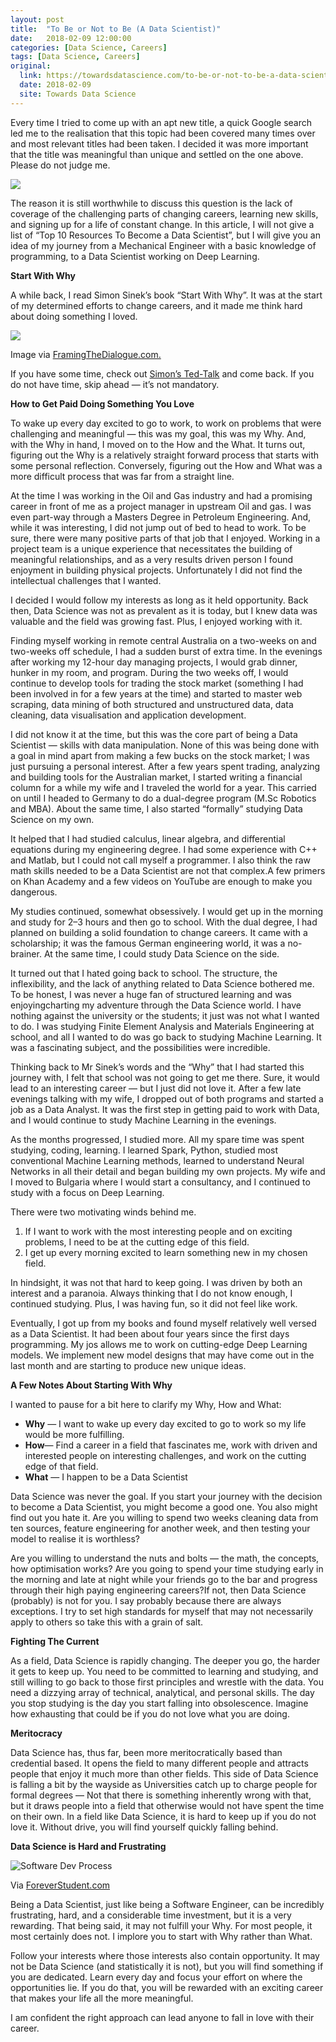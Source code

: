 ```yaml
---
layout: post
title:  "To Be or Not to Be (A Data Scientist)"
date:   2018-02-09 12:00:00
categories: [Data Science, Careers]
tags: [Data Science, Careers]
original:
  link: https://towardsdatascience.com/to-be-or-not-to-be-a-data-scientist-13684ba7422
  date: 2018-02-09
  site: Towards Data Science
---
```

Every time I tried to come up with an apt new title, a quick Google search led me to the realisation that this topic had been covered many times over and most relevant titles had been taken. I decided it was more important that the title was meaningful than unique and settled on the one above. Please do not judge me.

![](https://cdn-images-1.medium.com/max/1000/1*voi2kIUvlKHFGQR9k29rzg.jpeg)


The reason it is still worthwhile to discuss this question is the lack of coverage of the challenging parts of changing careers, learning new skills, and signing up for a life of constant change. In this article, I will not give a
list of “Top 10 Resources To Become a Data Scientist”, but I will give you an idea of my journey from a Mechanical Engineer with a basic knowledge of programming, to a Data Scientist working on Deep Learning.

**Start With Why**

A while back, I read Simon Sinek’s book “Start With Why”. It was at the start of my determined efforts to change careers, and it made me think hard about doing something I loved.



![](https://cdn-images-1.medium.com/max/1000/0*6MraPgcsjiK9cNrG.png)

Image via [FramingTheDialogue.com.](http://www.framingthedialogue.com/archives/start-with-why/)

If you have some time, check out [Simon’s Ted-Talk](https://www.ted.com/talks/simon_sinek_how_great_leaders_inspire_action) and come back. If you do not have time, skip ahead — it’s not mandatory.

**How to Get Paid Doing Something You Love**

To wake up every day excited to go to work, to work on problems that were challenging and meaningful — this was my goal, this was my Why. And, with the Why in hand, I moved on to the How and the What. It turns out, figuring out the Why is a relatively straight forward process that starts with some personal reflection. Conversely, figuring out the How and What was a more difficult process that was far from a straight line.

At the time I was working in the Oil and Gas industry and had a promising career in front of me as a project manager in upstream Oil and gas. I was even part-way through a Masters Degree in Petroleum Engineering. And, while it was interesting, I did not jump out of bed to head to work. To be sure, there were many positive parts of that job that I enjoyed. Working in a project team is a unique experience that necessitates the building of meaningful relationships, and as a very results driven person I found enjoyment in building physical projects. Unfortunately I did not find the intellectual challenges that I wanted.

I decided I would follow my interests as long as it held opportunity. Back then, Data Science was not as prevalent as it is today, but I knew data was valuable and the field was growing fast. Plus, I enjoyed working with it.

Finding myself working in remote central Australia on a two-weeks on and two-weeks off schedule, I had a sudden burst of extra time. In the evenings after working my 12-hour day managing projects, I would grab dinner, hunker in my room, and program. During the two weeks off, I would continue to develop tools for trading the stock market (something I had been involved in for a few years at the time) and started to master web scraping, data mining of both structured and unstructured data, data cleaning, data visualisation and application development.

I did not know it at the time, but this was the core part of being a Data
Scientist — skills with data manipulation. None of this was being done with a goal in mind apart from making a few bucks on the stock market; I was just pursuing a personal interest. After a few years spent trading, analyzing and building tools for the Australian market, I started writing a financial column for a while my wife and I traveled the world for a year. This carried on until I headed to Germany to do a dual-degree program (M.Sc Robotics and MBA). About the same time, I also started “formally” studying Data Science on my own.

It helped that I had studied calculus, linear algebra, and differential equations during my engineering degree. I had some experience with C++ and Matlab, but I could not call myself a programmer. I also think the raw math skills needed to be a Data Scientist are not that complex.A few primers on Khan Academy and a few videos on YouTube are enough to make you dangerous.

My studies continued, somewhat obsessively. I would get up in the morning and study for 2–3 hours and then go to school. With the dual degree, I had planned on building a solid foundation to change careers. It came with a scholarship; it was the famous German engineering world, it was a no-brainer. At the same time, I could study Data Science on the side.

It turned out that I hated going back to school. The structure, the
inflexibility, and the lack of anything related to Data Science bothered me. To be honest, I was never a huge fan of structured learning and was enjoyingcharting my adventure through the Data Science world. I have nothing against the university or the students; it just was not what I wanted to do. I was studying Finite Element Analysis and Materials Engineering at school, and all I wanted to do was go back to studying Machine Learning. It was a fascinating subject, and the possibilities were incredible.

Thinking back to Mr Sinek’s words and the “Why” that I had started this journey with, I felt that school was not going to get me there. Sure, it would lead to an interesting career — but I just did not love it. After a few late evenings talking with my wife, I dropped out of both programs and started a job as a Data Analyst. It was the first step in getting paid to work with Data, and I would continue to study Machine Learning in the evenings.

As the months progressed, I studied more. All my spare time was spent studying, coding, learning. I learned Spark, Python, studied most conventional Machine Learning methods, learned to understand Neural Networks in all their detail and began building my own projects. My wife and I moved to Bulgaria where I would start a consultancy, and I continued to study with a focus on Deep Learning.

There were two motivating winds behind me.

1.  If I want to work with the most interesting people and on exciting problems, I need to be at the cutting edge of this field.
1.  I get up every morning excited to learn something new in my chosen field.

In hindsight, it was not that hard to keep going. I was driven by both an interest and a paranoia. Always thinking that I do not know enough, I continued studying. Plus, I was having fun, so it did not feel like work.

Eventually, I got up from my books and found myself relatively well versed as a Data Scientist. It had been about four years since the first days programming. My jos allows me to work on cutting-edge Deep Learning models. We implement new model designs that may have come out in the last month and are starting to produce new unique ideas.

**A Few Notes About Starting With Why**

I wanted to pause for a bit here to clarify my Why, How and What:

* **Why** — I want to wake up every day excited to go to work so my life would be more fulfilling.
* **How**— Find a career in a field that fascinates me, work with driven and interested people on interesting challenges, and work on the cutting edge of that field.
* **What** — I happen to be a Data Scientist

Data Science was never the goal. If you start your journey with the decision to become a Data Scientist, you might become a good one. You also might find out you hate it. Are you willing to spend two weeks cleaning data from ten sources, feature engineering for another week, and then testing your model to realise it is worthless?

Are you willing to understand the nuts and bolts — the math, the concepts, how optimisation works? Are you going to spend your time studying early in the morning and late at night while your friends go to the bar and progress through their high paying engineering careers?If not, then Data Science (probably) is
not for you. I say probably because there are always exceptions. I try to set high standards for myself that may not necessarily apply to others so take this with a grain of salt.

**Fighting The Current**

As a field, Data Science is rapidly changing. The deeper you go, the harder it gets to keep up. You need to be committed to learning and studying, and still willing to go back to those first principles and wrestle with the data. You need a dizzying array of technical, analytical, and personal skills. The day you stop studying is the day you start falling into obsolescence. Imagine how exhausting that could be if you do not love what you are doing.

**Meritocracy**

Data Science has, thus far, been more meritocratically based than credential based. It opens the field to many different people and attracts people that enjoy it much more than other fields. This side of Data Science is falling a bit by the wayside as Universities catch up to charge people for formal degrees — Not that there is something inherently wrong with that, but it draws people into a field that otherwise would not have spent the time on their own. In a field like Data Science, it is hard to keep up if you do not love it. Without drive, you will find yourself quickly falling behind.

**Data Science is Hard and Frustrating**

![Software Dev Process](https://cdn-images-1.medium.com/max/1000/0*6hEuddGlBiYTW1vl.jpg)

Via [ForeverStudent.com](https://theforeverstudent.com)

Being a Data Scientist, just like being a Software Engineer, can be incredibly frustrating, hard, and a considerable time investment, but it is a very rewarding. That being said, it may not fulfill your Why. For most people, it most certainly does not. I implore you to start with Why rather than What.

Follow your interests where those interests also contain opportunity. It may not be Data Science (and statistically it is not), but you will find something if you are dedicated. Learn every day and focus your effort on where the opportunities lie. If you do that, you will be rewarded with an exciting career that makes your life all the more meaningful.

I am confident the right approach can lead anyone to fall in love with their career.
